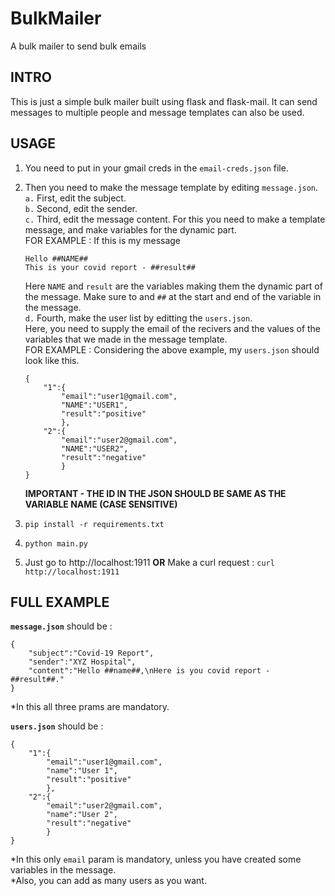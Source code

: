 # BulkMailer
A bulk mailer to send bulk emails


## INTRO
This is just a simple bulk mailer built using flask and flask-mail. It can send messages to multiple people and message templates can also be used.

## USAGE
   1. You need to put in your gmail creds in the `email-creds.json` file.
   
   2. Then you need to make the message template by editing `message.json`.  
      `a.` First, edit the subject.  
      `b.` Second, edit the sender.  
      `c.` Third, edit the message content. For this you need to make a template message, and make variables for the dynamic part.  
         FOR EXAMPLE : If this is my message  
         ```
         Hello ##NAME##
         This is your covid report - ##result##
         ```
         Here `NAME` and `result` are the variables making them the dynamic part of the message.
         Make sure to and `##` at the start and end of the variable in the message.  
      `d.` Fourth, make the user list by editting the `users.json`.  
         Here, you need to supply the email of the recivers and the values of the variables that we made in the message template.  
         FOR EXAMPLE : Considering the above example, my `users.json` should look like this.  
         ```
         {
             "1":{
                 "email":"user1@gmail.com",
                 "NAME":"USER1",
                 "result":"positive"
                 },
             "2":{
                 "email":"user2@gmail.com",
                 "NAME":"USER2",
                 "result":"negative"
                 }
         }                 
         ```
         **IMPORTANT - THE ID IN THE JSON SHOULD BE SAME AS THE VARIABLE NAME (CASE SENSITIVE)**  
         
   3. `pip install -r requirements.txt`  
   
   4. `python main.py`  
   
   5. Just go to http://localhost:1911 **OR** Make a curl request : `curl http://localhost:1911`


## FULL EXAMPLE

**`message.json`** should be :
```
{
    "subject":"Covid-19 Report",
    "sender":"XYZ Hospital",
    "content":"Hello ##name##,\nHere is you covid report - ##result##."
}
```
*In this all three prams are mandatory.  
  

**`users.json`** should be :
```
{
    "1":{
        "email":"user1@gmail.com",
        "name":"User 1",
        "result":"positive"
        },
    "2":{
        "email":"user2@gmail.com",
        "name":"User 2",
        "result":"negative"
        }
}
```
*In this only `email` param is mandatory, unless you have created some variables in the message.  
*Also, you can add as many users as you want.  
  
